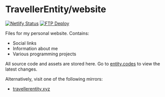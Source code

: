 # TravellerEntity/website
[![Netlify Status](https://api.netlify.com/api/v1/badges/8d83bd7c-006a-47db-bb8b-32148b663d87/deploy-status)](https://app.netlify.com/sites/travellerentity/deploys)
[![FTP Deploy](https://github.com/TravellerEntity/website/actions/workflows/main.yml/badge.svg)](https://github.com/TravellerEntity/website/actions/workflows/main.yml)

Files for my personal website.
Contains:
- Social links
- Information about me
- Various programming projects

All source code and assets are stored here. Go to [entity.codes](https://entity.codes) to view the latest changes.

Alternatively, visit one of the following mirrors:
- [travellerentity.xyz](https://travellerentity.xyz)
